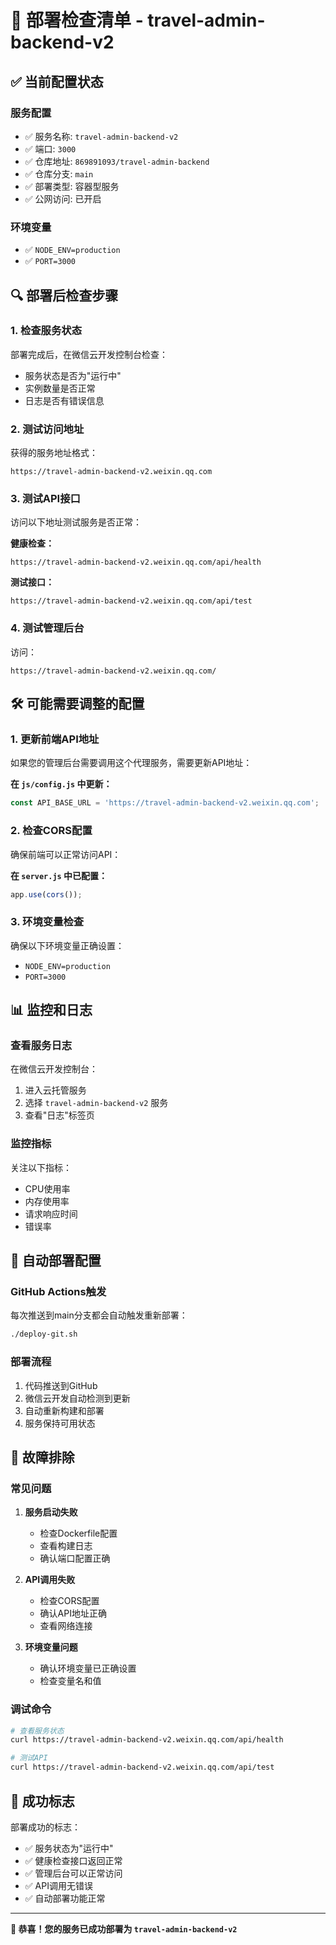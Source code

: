 # 🚀 部署检查清单 - travel-admin-backend-v2

## ✅ 当前配置状态

### 服务配置
- ✅ 服务名称: `travel-admin-backend-v2`
- ✅ 端口: `3000`
- ✅ 仓库地址: `869891093/travel-admin-backend`
- ✅ 仓库分支: `main`
- ✅ 部署类型: 容器型服务
- ✅ 公网访问: 已开启

### 环境变量
- ✅ `NODE_ENV=production`
- ✅ `PORT=3000`

## 🔍 部署后检查步骤

### 1. 检查服务状态
部署完成后，在微信云开发控制台检查：
- 服务状态是否为"运行中"
- 实例数量是否正常
- 日志是否有错误信息

### 2. 测试访问地址
获得的服务地址格式：
```
https://travel-admin-backend-v2.weixin.qq.com
```

### 3. 测试API接口
访问以下地址测试服务是否正常：

**健康检查：**
```
https://travel-admin-backend-v2.weixin.qq.com/api/health
```

**测试接口：**
```
https://travel-admin-backend-v2.weixin.qq.com/api/test
```

### 4. 测试管理后台
访问：
```
https://travel-admin-backend-v2.weixin.qq.com/
```

## 🛠️ 可能需要调整的配置

### 1. 更新前端API地址
如果您的管理后台需要调用这个代理服务，需要更新API地址：

**在 `js/config.js` 中更新：**
```javascript
const API_BASE_URL = 'https://travel-admin-backend-v2.weixin.qq.com';
```

### 2. 检查CORS配置
确保前端可以正常访问API：

**在 `server.js` 中已配置：**
```javascript
app.use(cors());
```

### 3. 环境变量检查
确保以下环境变量正确设置：
- `NODE_ENV=production`
- `PORT=3000`

## 📊 监控和日志

### 查看服务日志
在微信云开发控制台：
1. 进入云托管服务
2. 选择 `travel-admin-backend-v2` 服务
3. 查看"日志"标签页

### 监控指标
关注以下指标：
- CPU使用率
- 内存使用率
- 请求响应时间
- 错误率

## 🔄 自动部署配置

### GitHub Actions触发
每次推送到main分支都会自动触发重新部署：
```bash
./deploy-git.sh
```

### 部署流程
1. 代码推送到GitHub
2. 微信云开发自动检测到更新
3. 自动重新构建和部署
4. 服务保持可用状态

## 🚨 故障排除

### 常见问题

1. **服务启动失败**
   - 检查Dockerfile配置
   - 查看构建日志
   - 确认端口配置正确

2. **API调用失败**
   - 检查CORS配置
   - 确认API地址正确
   - 查看网络连接

3. **环境变量问题**
   - 确认环境变量已正确设置
   - 检查变量名和值

### 调试命令
```bash
# 查看服务状态
curl https://travel-admin-backend-v2.weixin.qq.com/api/health

# 测试API
curl https://travel-admin-backend-v2.weixin.qq.com/api/test
```

## 🎯 成功标志

部署成功的标志：
- ✅ 服务状态为"运行中"
- ✅ 健康检查接口返回正常
- ✅ 管理后台可以正常访问
- ✅ API调用无错误
- ✅ 自动部署功能正常

---

**🎉 恭喜！您的服务已成功部署为 `travel-admin-backend-v2`** 